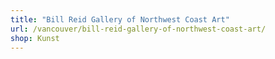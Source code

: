 ```yaml
---
title: "Bill Reid Gallery of Northwest Coast Art"
url: /vancouver/bill-reid-gallery-of-northwest-coast-art/
shop: Kunst
---
```


